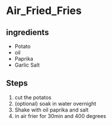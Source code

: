 # Air_Fried_Fries

## ingredients
* Potato
* oil
* Paprika 
* Garlic Salt


## Steps
1. cut the potatos
2. (optional) soak in water overnight
3. Shake with oil paprika and salt
4. in air frier for 30min and 400 degrees
   